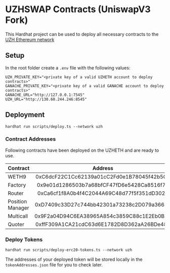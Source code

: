 # UZHSWAP Contracts (UniswapV3 Fork)

This Hardhat project can be used to deploy all necessary contracts to
the [UZH Ethereum network](http://uzheth.business.uzh.ch)

## Setup

In the root folder create a `.env` file with the following values:

    UZH_PRIVATE_KEY="<private key of a valid UZHETH account to deploy contracts>"  
    GANACHE_PRIVATE_KEY="<private key of a valid GANACHE account to deploy contracts>"  
    GANACHE_URL="http://127.0.0.1:7545"
    UZH_URL="http://130.60.244.246:8545"  

## Deployment

```  
hardhat run scripts/deploy.ts --network uzh  
```  

### Contract Addresses

Following contracts have been deployed on the UZHETH and are ready to use.

| Contract        | Address     |  
| ------------- |:-------------:|  
| WETH9         | 0xC6dcF22C1Cc62139a01cC2Fd0e1B78045f42b5C4    |  
| Factory       | 0x9e01d1286503b7a68bfCF47fD6e5428Ca8516f76    |   
| Router        | 0xCa6cf1f8A0b4f4C2044A69C48d77f5f351dD3029    |   
| Position Manager   | 0xD7409c33D27c744bb42301a73238c2D079a36649 |   
| Multicall   | 0x9F2a04D94C6EA38965A854c3859C88c1E2Eb0BA0 |   
| Quoter   | 0xffF309A1CA21cdC63d6E1782D8D362aA26BDe480 |

### Deploy Tokens

```  
hardhat run scripts/deploy-erc20-tokens.ts --network uzh  
```  

The addresses of your deployed token will be stored locally in the `tokenAddresses.json` file for you to check later.